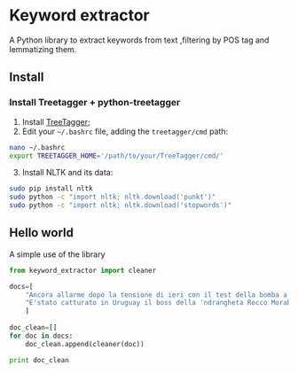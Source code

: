 # Keyword extractor

A Python library to extract keywords from text ,filtering by POS tag and lemmatizing them.

## Install

### Install Treetagger + python-treetagger
1. Install [TreeTagger](http://www.cis.uni-muenchen.de/~schmid/tools/TreeTagger/);
2. Edit your ```~/.bashrc``` file, adding the ```treetagger/cmd``` path: 

```sh
nano ~/.bashrc 
export TREETAGGER_HOME='/path/to/your/TreeTagger/cmd/'
```

3. Install NLTK and its data:

```sh
sudo pip install nltk
sudo python -c "import nltk; nltk.download('punkt')"
sudo python -c "import nltk; nltk.download('stopwords')"
```
## Hello world
A simple use of the library

```py
from keyword_extractor import cleaner

docs=[
    "Ancora allarme dopo la tensione di ieri con il test della bomba a idrogeno da parte della Corea del Nord. La Corea del Sud ha - infatti - registrato segnali relativi alla preparazione di un nuovo lancio di missile balistico.",
    "E'stato catturato in Uruguay il boss della 'ndrangheta Rocco Morabito, latitante da 25 anni. Morabito è stato preso in un hotel a Montevideo ma viveva nella località di Punta del Este.",
    ]
	
doc_clean=[]
for doc in docs:
    doc_clean.append(cleaner(doc))

print doc_clean
```
